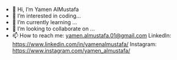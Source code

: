 - 👋 Hi, I’m Yamen AlMustafa
- 👀 I’m interested in coding...
- 🌱 I’m currently learning ...
- 💞️ I’m looking to collaborate on ...
- 📫 How to reach me:
                      yamen.almustafa.01@gmail.com
                      LinkedIn: https://www.linkedin.com/in/yamenalmustafa/
                      Instagram: https://www.instagram.com/yamen_almustafa/ 

<!---
YAlMustafa/YAlMustafa is a ✨ special ✨ repository because its `README.md` (this file) appears on your GitHub profile.
You can click the Preview link to take a look at your changes.
--->
